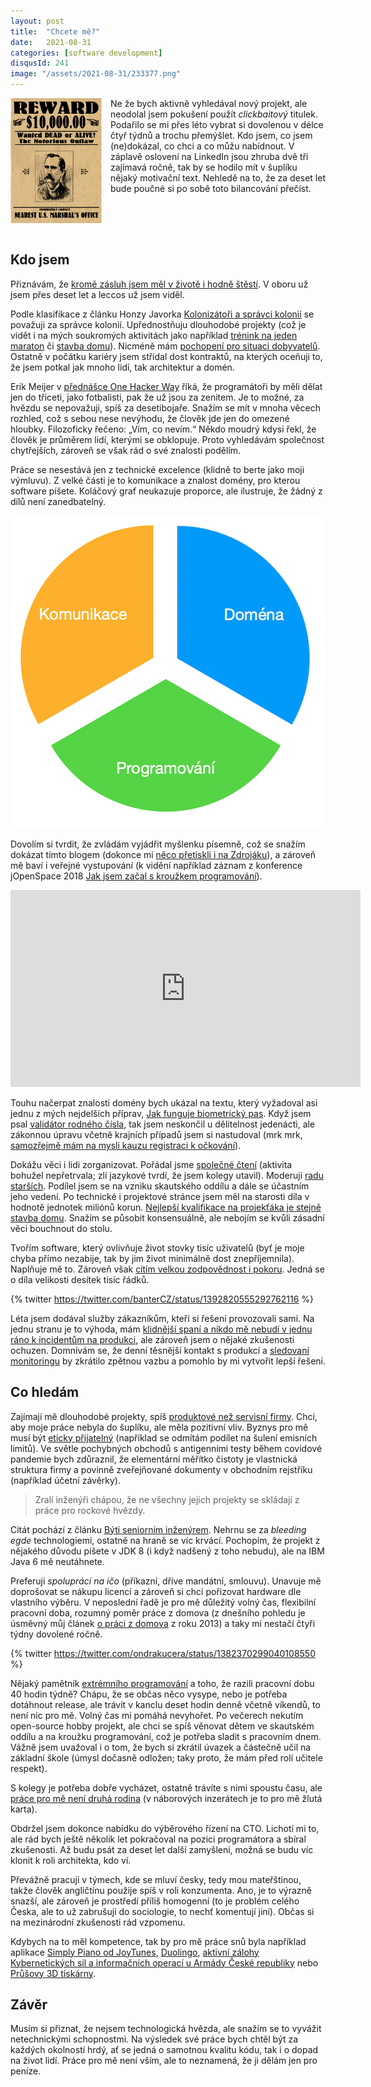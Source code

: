 ```yaml
---
layout: post
title:  "Chcete mě?"
date:   2021-08-31
categories: [software development]
disqusId: 241
image: "/assets/2021-08-31/233377.png"
---
```


<div style="float: left; margin: 0 1em 1em 0; text-align: center;"><img src="/assets/2021-08-31/233377.png" /></div>

Ne že bych aktivně vyhledával nový projekt, ale neodolal jsem pokušení použít _clickbaitový_ titulek. Podařilo se mi přes léto vybrat si dovolenou v délce čtyř týdnů a trochu přemýšlet. Kdo jsem, co jsem (ne)dokázal, co chci a co můžu nabídnout. V záplavě oslovení na LinkedIn jsou zhruba dvě tři zajímavá ročně, tak by se hodilo mít v šuplíku nějaký motivační text. Nehledě na to, že za deset let bude poučné si po sobě toto bilancování přečíst.


<div style="clear:both"></div>
<!--more-->


## Kdo jsem

Přiznávám, že [kromě zásluh jsem měl v životě i hodně štěstí](https://blog.zvestov.cz/software%20development/2014/05/30/stesti-nebo-osobni-zasluhy.html). V oboru už jsem přes deset let a leccos už jsem viděl.

Podle klasifikace z článku Honzy Javorka [Kolonizátoři a správci kolonií](https://honzajavorek.cz/blog/kolonizatori-a-spravci-kolonii/) se považuji za správce kolonií. Upřednostňuju dlouhodobé projekty (což je vidět i na mých soukromých aktivitách jako například [trénink na jeden maraton](https://blog.zvestov.cz/sport/2016/06/29/jak-jsem-trenoval-na-maraton.html) či [stavba domu](https://blog.zvestov.cz/bydlen%C3%AD/2013/09/23/jak-se-stavi-dum-svepomoci.html)). Nicméně mám [pochopení pro situaci dobyvatelů](https://blog.zvestov.cz/software%20development/2019/04/16/jake-predpoklady-tenkrat-meli.html). Ostatně v počátku kariéry jsem střídal dost kontraktů, na kterých oceňuji to, že jsem potkal jak mnoho lidí, tak architektur a domén.

Erik Meijer v [přednášce One Hacker Way](https://www.youtube.com/watch?v=2u0sNRO-QKQ) říká, že programátoři by měli dělat jen do třiceti, jako fotbalisti, pak že už jsou za zenitem. Je to možné, za hvězdu se nepovažuji, spíš za desetibojaře. Snažím se mít v mnoha věcech rozhled, což s sebou nese nevýhodu, že člověk jde jen do omezené hloubky. Filozoficky řečeno: „Vím, co nevím.“ Někdo moudrý kdysi řekl, že člověk je průměrem lidí, kterými se obklopuje. Proto vyhledávám společnost chytřejších, zároveň se však rád o své znalosti podělím.

Práce se nesestává jen z technické excelence (klidně to berte jako moji výmluvu). Z velké části je to komunikace a znalost domény, pro kterou software píšete. Koláčový graf neukazuje proporce, ale ilustruje, že žádný z dílů není zanedbatelný.

![](/assets/2021-08-31/graf.png)

Dovolím si tvrdit, že zvládám vyjádřit myšlenku písemně, což se snažím dokázat tímto blogem (dokonce mi [něco přetiskli i na Zdrojáku](https://zdrojak.cz/autori/lubos-racansky/)), a zároveň mě baví i veřejné vystupování (k vidění například záznam z konference jOpenSpace 2018 [Jak jsem začal s kroužkem programování](https://www.youtube.com/watch?v=tptR39r8ZmE)).

<iframe width="560" height="315" src="https://www.youtube.com/embed/tptR39r8ZmE" frameborder="0" allow="accelerometer; autoplay; encrypted-media; gyroscope; picture-in-picture" allowfullscreen></iframe>

Touhu načerpat znalosti domény bych ukázal na textu, který vyžadoval asi jednu z mých nejdelších příprav, [Jak funguje biometrický pas](https://blog.zvestov.cz/software%20development/2015/12/15/jak-funguje-biometricky-pas.html). Když jsem psal [validátor rodného čísla](https://blog.zvestov.cz/software%20development/2012/11/07/validator-rodnych-cisel.html), tak jsem neskončil u dělitelnost jedenácti, ale zákonnou úpravu včetně krajních případů jsem si nastudoval (mrk mrk, [samozřejmě mám na mysli kauzu registraci k očkování](https://blog.zvestov.cz/software%20development/2021/02/18/kolateralni-ztraty-nemoci-covid-19-nejen-v-it)).

Dokážu věci i lidi zorganizovat. Pořádal jsme [společné čtení](https://blog.zvestov.cz/software%20development/2018/02/27/spolecne-cteni-knih.html) (aktivita bohužel nepřetrvala; zlí jazykové tvrdí, že jsem kolegy utavil). Moderuji [radu starších](https://blog.zvestov.cz/software%20development/2018/11/30/jak-sdilet-informace-ve-firme.html). Podílel jsem se na vzniku skautského oddílu a dále se účastním jeho vedení. Po technické i projektové stránce jsem měl na starosti díla v hodnotě jednotek miliónů korun. [Nejlepší kvalifikace na projekťáka je stejně stavba domu](https://blog.zvestov.cz/software%20development/2012/08/30/jak-se-pozna-kvalitni-projektovy-manazer.html). Snažím se působit konsensuálně, ale nebojím se kvůli zásadní věci bouchnout do stolu.

Tvořím software, který ovlivňuje život stovky tisíc uživatelů (byť je moje chyba přímo nezabije, tak by jim život minimálně dost znepříjemnila). Naplňuje mě to. Zároveň však [cítím velkou zodpovědnost i pokoru](https://blog.zvestov.cz/software%20development/2013/05/16/pokora.html). Jedná se o díla velikosti desítek tisíc řádků.

{% twitter https://twitter.com/banterCZ/status/1392820555292762116 %}

Léta jsem dodával služby zákazníkům, kteří si řešení provozovali sami. Na jednu stranu je to výhoda, mám [klidnější spaní a nikdo mě nebudí v jednu ráno k incidentům na produkci](https://bitfieldconsulting.com/blog/got-game-secrets-of-great-incident-management), ale zároveň jsem o nějaké zkušenosti ochuzen. Domnívám se, že denní těsnější kontakt s produkcí a [sledovaní monitoringu](https://blog.zvestov.cz/software%20development/2017/02/22/monitoring.html) by zkrátilo zpětnou vazbu a pomohlo by mi vytvořit lepší řešení.


## Co hledám

Zajímají mě dlouhodobé projekty, spíš [produktové než servisní firmy](https://blog.zvestov.cz/software%20development/2019/10/22/servisni-versus-produktova-firma.html). Chci, aby moje práce nebyla do šuplíku, ale měla pozitivní vliv. Byznys pro mě musí být [eticky přijatelný](https://blog.zvestov.cz/software%20development/2016/03/07/uvod-do-profese.html) (například se odmítám podílet na šulení emisních limitů). Ve světle pochybných obchodů s antigenními testy během covidové pandemie bych zdůraznil, že elementární měřítko čistoty je vlastnická struktura firmy a povinně zveřejňované dokumenty v obchodním rejstříku (například účetní závěrky).

> Zralí inženýři chápou, že ne všechny jejich projekty se skládají z práce pro rockové hvězdy.

Citát pochází z článku [Býti seniorním inženýrem](https://zdrojak.cz/clanky/byti-seniornim-inzenyrem/). Nehrnu se za _bleeding egde_ technologiemi, ostatně na hraně se víc krvácí. Pochopím, že projekt z nějakého důvodu píšete v JDK 8 (i když nadšený z toho nebudu), ale na IBM Java 6 mě neutáhnete.

Preferuji _spolupráci na ičo_ (příkazní, dříve mandátní, smlouvu). Unavuje mě doprošovat se nákupu licencí a zároveň si chci pořizovat hardware dle vlastního výběru. V neposlední řadě je pro mě důležitý volný čas, flexibilní pracovní doba, rozumný poměr práce z domova (z dnešního pohledu je úsměvný můj článek [o práci z domova](https://blog.zvestov.cz/software%20development/2013/06/03/prace-z-domova-expozice.html) z roku 2013) a taky mi nestačí čtyři týdny dovolené ročně.

{% twitter https://twitter.com/ondrakucera/status/1382370299040108550 %}

Nějaký pamětník [extrémního programování](https://cs.wikipedia.org/wiki/Extr%C3%A9mn%C3%AD_programov%C3%A1n%C3%AD) a toho, že razili pracovní dobu 40 hodin týdně? Chápu, že se občas něco vysype, nebo je potřeba dotáhnout release, ale trávit v kanclu deset hodin denně včetně víkendů, to není nic pro mě. Volný čas mi pomáhá nevyhořet. Po večerech nekutím open-source hobby projekt, ale chci se spíš věnovat dětem ve skautském oddílu a na kroužku programování, což je potřeba sladit s pracovním dnem. Vážně jsem uvažoval i o tom, že bych si zkrátil úvazek a částečně učil na základní škole (úmysl dočasně odložen; taky proto, že mám před rolí učitele respekt).

S kolegy je potřeba dobře vycházet, ostatně trávíte s nimi spoustu času, ale [práce pro mě není druhá rodina](https://blog.zvestov.cz/software%20development/2013/05/08/prace-neni-druha-rodina.html) (v náborových inzerátech je to pro mě žlutá karta).

Obdržel jsem dokonce nabídku do výběrového řízení na CTO. Lichotí mi to, ale rád bych ještě několik let pokračoval na pozici programátora a sbíral zkušenosti. Až budu psát za deset let další zamyšlení, možná se budu víc klonit k roli architekta, kdo ví.

Převážně pracuji v týmech, kde se mluví česky, tedy mou mateřštinou, takže člověk angličtinu použije spíš v roli konzumenta. Ano, je to výrazně snazší, ale zároveň je prostředí příliš homogenní (to je problém celého Česka, ale to už zabrušuji do sociologie, to nechť komentují jiní). Občas si na mezinárodní zkušenosti rád vzpomenu.

Kdybych na to měl kompetence, tak by pro mě práce snů byla například aplikace [Simply Piano od JoyTunes](https://www.joytunes.com), [Duolingo](https://www.duolingo.com/), [aktivní zálohy Kybernetických sil a informačních operací u Armády České republiky](https://www.aktivnizaloha.army.cz/az-velitelstvi-kysio) nebo [Průšovy 3D tiskárny](https://www.prusa3d.cz/).


## Závěr

Musím si přiznat, že nejsem technologická hvězda, ale snažím se to vyvážit netechnickými schopnostmi. Na výsledek své práce bych chtěl být za každých okolností hrdý, ať se jedná o samotnou kvalitu kódu, tak i o dopad na život lidí. Práce pro mě není vším, ale to neznamená, že ji dělám jen pro peníze.
